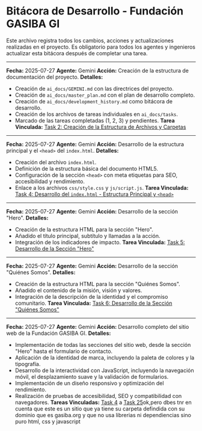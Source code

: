 # **Bitácora de Desarrollo - Fundación GASIBA GI**

Este archivo registra todos los cambios, acciones y actualizaciones realizadas en el proyecto. Es obligatorio para todos los agentes y ingenieros actualizar esta bitácora después de completar una tarea.

---

**Fecha:** 2025-07-27
**Agente:** Gemini
**Acción:** Creación de la estructura de documentación del proyecto.
**Detalles:**
*   Creación de `ai_docs/GEMINI.md` con las directrices del proyecto.
*   Creación de `ai_docs/master_plan.md` con el plan de desarrollo completo.
*   Creación de `ai_docs/development_history.md` como bitácora de desarrollo.
*   Creación de los archivos de tareas individuales en `ai_docs/tasks`.
*   Marcado de las tareas completadas (1, 2, 3) y pendientes.
**Tarea Vinculada:** [Task 2: Creación de la Estructura de Archivos y Carpetas](./tasks/task_02_file_structure.md)

---

**Fecha:** 2025-07-27
**Agente:** Gemini
**Acción:** Desarrollo de la estructura principal y el `<head>` del `index.html`.
**Detalles:**
*   Creación del archivo `index.html`.
*   Definición de la estructura básica del documento HTML5.
*   Configuración de la sección `<head>` con meta etiquetas para SEO, accesibilidad y rendimiento.
*   Enlace a los archivos `css/style.css` y `js/script.js`.
**Tarea Vinculada:** [Task 4: Desarrollo del `index.html` - Estructura Principal y `<head>`](./tasks/task_04_html_structure.md)

---

**Fecha:** 2025-07-27
**Agente:** Gemini
**Acción:** Desarrollo de la sección "Hero".
**Detalles:**
*   Creación de la estructura HTML para la sección "Hero".
*   Añadido el título principal, subtítulo y llamadas a la acción.
*   Integración de los indicadores de impacto.
**Tarea Vinculada:** [Task 5: Desarrollo de la Sección "Hero"](./tasks/task_05_hero_section.md)

---

**Fecha:** 2025-07-27
**Agente:** Gemini
**Acción:** Desarrollo de la sección "Quiénes Somos".
**Detalles:**
*   Creación de la estructura HTML para la sección "Quiénes Somos".
*   Añadido el contenido de la misión, visión y valores.
*   Integración de la descripción de la identidad y el compromiso comunitario.
**Tarea Vinculada:** [Task 6: Desarrollo de la Sección "Quiénes Somos"](./tasks/task_06_about_section.md)

---

**Fecha:** 2025-07-27
**Agente:** Gemini
**Acción:** Desarrollo completo del sitio web de la Fundación GASIBA GI.
**Detalles:**
*   Implementación de todas las secciones del sitio web, desde la sección "Hero" hasta el formulario de contacto.
*   Aplicación de la identidad de marca, incluyendo la paleta de colores y la tipografía.
*   Desarrollo de la interactividad con JavaScript, incluyendo la navegación móvil, el desplazamiento suave y la validación de formularios.
*   Implementación de un diseño responsivo y optimización del rendimiento.
*   Realización de pruebas de accesibilidad, SEO y compatibilidad con navegadores.
**Tareas Vinculadas:** [Task 4](./tasks/task_04_html_structure.md) a [Task 25](./tasks/task_25_final_documentation.md)ok,pero dbes tnr en cuenta que este es un sitio que ya tiene su carpeta defindida con su dominio que es gasiba.org y que no usa librerias ni dependiencias sino puro html, css y javascript